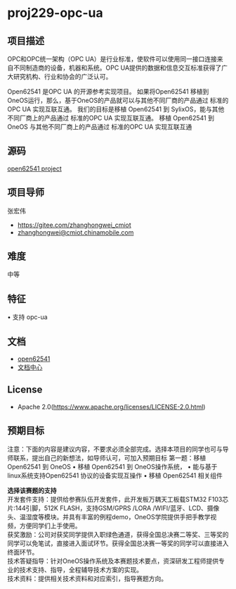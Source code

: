 # proj229-opc-ua
## 项目描述
OPC和OPC统一架构（OPC UA）是行业标准，使软件可以使用同一接口连接来自不同制造商的设备，机器和系统。OPC UA提供的数据和信息交互标准获得了广大研究机构、行业和协会的广泛认可。
   

Open62541 是OPC UA 的开源参考实现项目。
如果将Open62541 移植到OneOS运行，那么，基于OneOS的产品就可以与其他不同厂商的产品通过 标准的OPC UA 实现互联互通。
我们的目标是移植 Open62541 到 SylixOS，能与其他不同厂商上的产品通过 标准的OPC UA 实现互联互通。
移植 Open62541  到 OneOS
与其他不同厂商上的产品通过 标准的OPC UA 实现互联互通

## 源码
[open62541 project](https://github.com/open62541)

## 项目导师
张宏伟
- https://gitee.com/zhanghongwei_cmiot
- zhanghongwei@cmiot.chinamobile.com

## 难度
中等

## 特征
•	支持 opc-ua

## 文档
- [open62541](https://www.open62541.org/)
- [文档中心](https://os.iot.10086.cn/v2/doc/homePage)

## License
-	Apache 2.0(https://www.apache.org/licenses/LICENSE-2.0.html)

## 预期目标
注意：下面的内容是建议内容，不要求必须全部完成。选择本项目的同学也可与导师联系，提出自己的新想法，如导师认可，可加入预期目标
第一题：移植 Open62541  到 OneOS
•	移植 Open62541  到 OneOS操作系统，
•	能与基于linux系统支持Open62541  协议的设备实现互操作
•	移植 Open62541  相关组件

**选择该赛题的支持**  
开发套件支持：提供给参赛队伍开发套件，此开发板万耦天工板载STM32 F103芯片:144引脚，512K FLASH，支持GSM/GPRS /LORA /WIFI/蓝牙、LCD、摄像头、温湿度等模块。并具有丰富的例程demo，OneOS学院提供手把手教学视频，方便同学们上手使用。  
获奖激励：公司对获奖同学提供入职绿色通道，获得全国总决赛二等奖、三等奖的同学可以免笔试，直接进入面试环节。获得全国总决赛一等奖的同学可以直接进入终面环节。  
技术答疑指导：针对OneOS操作系统及本赛题技术要点，资深研发工程师提供专业的技术支持、指导，全程辅导技术方案的实现。  
技术资料：提供相关技术资料和对应索引，指导赛题方向。  

